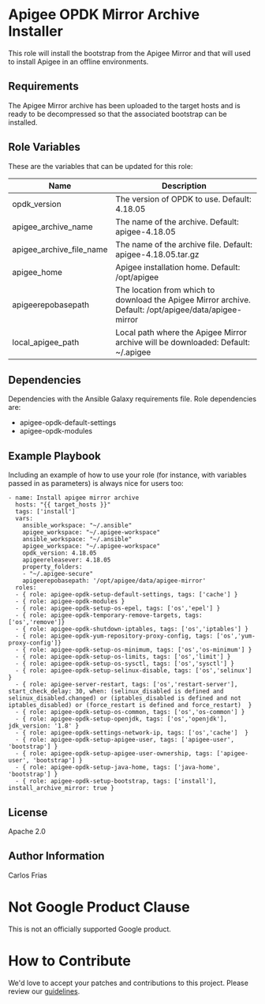 # Apigee OPDK Mirror Archive Installer

This role will install the bootstrap from the Apigee Mirror and that will used to install Apigee in 
an offline environments.

Requirements
------------

The  Apigee Mirror archive has been uploaded to the target hosts and is ready to
be decompressed so that the associated bootstrap can be installed.

Role Variables
--------------

These are the variables that can be updated for this role:

| Name | Description |
| --- | --- |
| opdk_version | The version of OPDK to use. Default: 4.18.05 |
| apigee_archive_name | The name of the archive. Default:  apigee-4.18.05 |
| apigee_archive_file_name | The name of the archive file. Default: apigee-4.18.05.tar.gz |
| apigee_home | Apigee installation home. Default: /opt/apigee |
| apigeerepobasepath | The location from which to download the Apigee Mirror archive. Default: /opt/apigee/data/apigee-mirror |
| local_apigee_path | Local path where the Apigee Mirror archive will be downloaded: Default: ~/.apigee |

Dependencies
------------

Dependencies with the Ansible Galaxy requirements file. Role dependencies are:

* apigee-opdk-default-settings
* apigee-opdk-modules 


Example Playbook
----------------

Including an example of how to use your role (for instance, with variables passed in as parameters) is always nice for users too:

    - name: Install apigee mirror archive
      hosts: "{{ target_hosts }}"
      tags: ['install']
      vars:
        ansible_workspace: "~/.ansible"
        apigee_workspace: "~/.apigee-workspace"
        ansible_workspace: "~/.ansible"
        apigee_workspace: "~/.apigee-workspace"
        opdk_version: 4.18.05
        apigeereleasever: 4.18.05
        property_folders:
        - "~/.apigee-secure"
        apigeerepobasepath: '/opt/apigee/data/apigee-mirror'
      roles:
      - { role: apigee-opdk-setup-default-settings, tags: ['cache'] }
      - { role: apigee-opdk-modules }
      - { role: apigee-opdk-setup-os-epel, tags: ['os','epel'] }
      - { role: apigee-opdk-temporary-remove-targets, tags: ['os','remove']}
      - { role: apigee-opdk-shutdown-iptables, tags: ['os','iptables'] }
      - { role: apigee-opdk-yum-repository-proxy-config, tags: ['os','yum-proxy-config']}
      - { role: apigee-opdk-setup-os-minimum, tags: ['os','os-minimum'] }
      - { role: apigee-opdk-setup-os-limits, tags: ['os','limit'] }
      - { role: apigee-opdk-setup-os-sysctl, tags: ['os','sysctl'] }
      - { role: apigee-opdk-setup-selinux-disable, tags: ['os','selinux'] }
      - { role: apigee-server-restart, tags: ['os','restart-server'], start_check_delay: 30, when: (selinux_disabled is defined and selinux_disabled.changed) or (iptables_disabled is defined and not iptables_disabled) or (force_restart is defined and force_restart)  }
      - { role: apigee-opdk-setup-os-common, tags: ['os','os-common'] }
      - { role: apigee-opdk-setup-openjdk, tags: ['os','openjdk'], jdk_version: '1.8' }
      - { role: apigee-opdk-settings-network-ip, tags: ['os','cache']  }
      - { role: apigee-opdk-setup-apigee-user, tags: ['apigee-user', 'bootstrap'] }
      - { role: apigee-opdk-setup-apigee-user-ownership, tags: ['apigee-user', 'bootstrap'] }
      - { role: apigee-opdk-setup-java-home, tags: ['java-home', 'bootstrap'] }
      - { role: apigee-opdk-setup-bootstrap, tags: ['install'], install_archive_mirror: true }
    

License
-------

Apache 2.0

Author Information
------------------

Carlos Frias


<!-- BEGIN Google Required Disclaimer -->

# Not Google Product Clause

This is not an officially supported Google product.
<!-- END Google Required Disclaimer -->
<!-- BEGIN Google How To Contribute -->
# How to Contribute

We'd love to accept your patches and contributions to this project. Please review our [guidelines](CONTRIBUTING.md).
<!-- END Google How To Contribute -->
